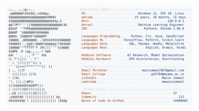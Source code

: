 <picture>
  <source srcset="https://raw.githubusercontent.com/mmazinjameel/mmazinjameel/main/dark_mode.svg?v=1758377300" media="(prefers-color-scheme: dark)">
  <img src="https://raw.githubusercontent.com/mmazinjameel/mmazinjameel/main/light_mode.svg?v=1758377300">
</picture>
